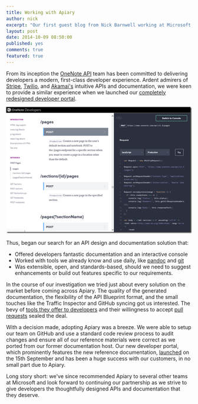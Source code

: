 ```yaml
---
title: Working with Apiary
author: nick
excerpt: "Our first guest blog from Nick Barnwell working at Microsoft OneNote team. Read about their experience with Apiary"
layout: post
date: 2014-10-09 08:50:00
published: yes
comments: true
featured: true
---
```


From its inception the [OneNote API][dondc] team has been committed to
delivering developers a modern, first-class developer experience. Ardent
admirers of [Stripe][stripe], [Twilio][twilio], and [Akamai's][akamai-apiary]
intuitive APIs and documentation, we were keen to provide a similar experience
when we launched our [completely redesigned developer portal][dondc]. 

![OneNote](/images/2014-10-08-OneNote-Guest-Blog/OneNote.png)

Thus, began our search for an API design and documentation solution that:

* Offered developers fantastic documentation and an interactive console
* Worked with tools we already know and use daily, like [pandoc][] and [git][]
* Was extensible, open, and standards-based, should we need to suggest
  enhancements or build out features specific to our requirements.

In the course of our investigation we tried just about every solution on the
market before coming across Apiary. The quality of the generated
documentation, the flexibility of the API Blueprint format, and the small touches
like the Traffic Inspector and GitHub syncing got us interested. The bevy of
[tools they offer to developers][apiary-gh] and their willingness to accept
[pull requests][apib-prs] sealed the deal.

With a decision made, adopting Apiary was a breeze. We were able to setup our
team on GitHub and use a standard code review process to audit changes and
ensure all of our reference materials were correct as we ported from our former
documentation host. Our new developer portal, which prominently features the new
reference documentation, [launched][] on the 15th September and has been a huge
success with our customers, in no small part due to Apiary.

Long story short: we've since recommended Apiary to several other teams at
Microsoft and look forward to continuing our partnership as we strive to give
developers the thoughtfully designed APIs and documentation that they deserve.

[dondc]: http://dev.onenote.com/
[stripe]: http://stripe.com
[twilio]: http://twilio.com
[akamai-apiary]: http://dev.akamai.com
[apiary-gh]: https://github.com/apiaryio
[apib-prs]: https://github.com/apiaryio/api-blueprint/pulls?q=is%3Apr+is%3Aclosed
[launched]: http://blogs.msdn.com/b/onenotedev/archive/2014/09/17/announcing-the-new-onenote-dev-center-with-interactive-docs.aspx
[pandoc]: http://johnmacfarlane.net/pandoc/
[git]: http://git-scm.com/
